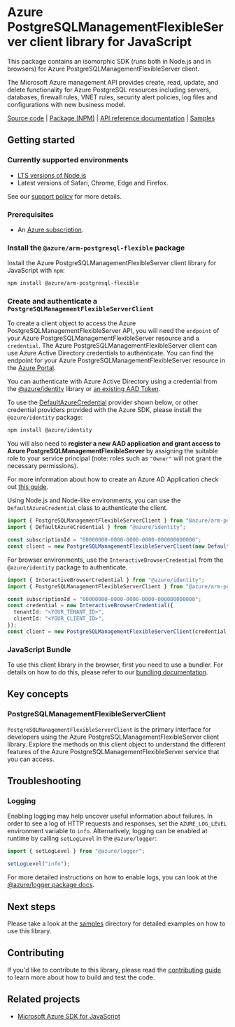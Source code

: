 # Azure PostgreSQLManagementFlexibleServer client library for JavaScript

This package contains an isomorphic SDK (runs both in Node.js and in browsers) for Azure PostgreSQLManagementFlexibleServer client.

The Microsoft Azure management API provides create, read, update, and delete functionality for Azure PostgreSQL resources including servers, databases, firewall rules, VNET rules, security alert policies, log files and configurations with new business model.

[Source code](https://github.com/Azure/azure-sdk-for-js/tree/main/sdk/postgresql/arm-postgresql-flexible) |
[Package (NPM)](https://www.npmjs.com/package/@azure/arm-postgresql-flexible) |
[API reference documentation](https://learn.microsoft.com/javascript/api/@azure/arm-postgresql-flexible?view=azure-node-preview) |
[Samples](https://github.com/Azure-Samples/azure-samples-js-management)

## Getting started

### Currently supported environments

- [LTS versions of Node.js](https://github.com/nodejs/release#release-schedule)
- Latest versions of Safari, Chrome, Edge and Firefox.

See our [support policy](https://github.com/Azure/azure-sdk-for-js/blob/main/SUPPORT.md) for more details.

### Prerequisites

- An [Azure subscription][azure_sub].

### Install the `@azure/arm-postgresql-flexible` package

Install the Azure PostgreSQLManagementFlexibleServer client library for JavaScript with `npm`:

```bash
npm install @azure/arm-postgresql-flexible
```

### Create and authenticate a `PostgreSQLManagementFlexibleServerClient`

To create a client object to access the Azure PostgreSQLManagementFlexibleServer API, you will need the `endpoint` of your Azure PostgreSQLManagementFlexibleServer resource and a `credential`. The Azure PostgreSQLManagementFlexibleServer client can use Azure Active Directory credentials to authenticate.
You can find the endpoint for your Azure PostgreSQLManagementFlexibleServer resource in the [Azure Portal][azure_portal].

You can authenticate with Azure Active Directory using a credential from the [@azure/identity][azure_identity] library or [an existing AAD Token](https://github.com/Azure/azure-sdk-for-js/blob/master/sdk/identity/identity/samples/AzureIdentityExamples.md#authenticating-with-a-pre-fetched-access-token).

To use the [DefaultAzureCredential][defaultazurecredential] provider shown below, or other credential providers provided with the Azure SDK, please install the `@azure/identity` package:

```bash
npm install @azure/identity
```

You will also need to **register a new AAD application and grant access to Azure PostgreSQLManagementFlexibleServer** by assigning the suitable role to your service principal (note: roles such as `"Owner"` will not grant the necessary permissions).

For more information about how to create an Azure AD Application check out [this guide](https://learn.microsoft.com/azure/active-directory/develop/howto-create-service-principal-portal).

Using Node.js and Node-like environments, you can use the `DefaultAzureCredential` class to authenticate the client.

```ts snippet:ReadmeSampleCreateClient_Node
import { PostgreSQLManagementFlexibleServerClient } from "@azure/arm-postgresql-flexible";
import { DefaultAzureCredential } from "@azure/identity";

const subscriptionId = "00000000-0000-0000-0000-000000000000";
const client = new PostgreSQLManagementFlexibleServerClient(new DefaultAzureCredential(), subscriptionId);
```

For browser environments, use the `InteractiveBrowserCredential` from the `@azure/identity` package to authenticate.

```ts snippet:ReadmeSampleCreateClient_Browser
import { InteractiveBrowserCredential } from "@azure/identity";
import { PostgreSQLManagementFlexibleServerClient } from "@azure/arm-postgresql-flexible";

const subscriptionId = "00000000-0000-0000-0000-000000000000";
const credential = new InteractiveBrowserCredential({
  tenantId: "<YOUR_TENANT_ID>",
  clientId: "<YOUR_CLIENT_ID>",
});
const client = new PostgreSQLManagementFlexibleServerClient(credential, subscriptionId);
```

### JavaScript Bundle
To use this client library in the browser, first you need to use a bundler. For details on how to do this, please refer to our [bundling documentation](https://aka.ms/AzureSDKBundling).

## Key concepts

### PostgreSQLManagementFlexibleServerClient

`PostgreSQLManagementFlexibleServerClient` is the primary interface for developers using the Azure PostgreSQLManagementFlexibleServer client library. Explore the methods on this client object to understand the different features of the Azure PostgreSQLManagementFlexibleServer service that you can access.

## Troubleshooting

### Logging

Enabling logging may help uncover useful information about failures. In order to see a log of HTTP requests and responses, set the `AZURE_LOG_LEVEL` environment variable to `info`. Alternatively, logging can be enabled at runtime by calling `setLogLevel` in the `@azure/logger`:

```ts snippet:SetLogLevel
import { setLogLevel } from "@azure/logger";

setLogLevel("info");
```

For more detailed instructions on how to enable logs, you can look at the [@azure/logger package docs](https://github.com/Azure/azure-sdk-for-js/tree/main/sdk/core/logger).

## Next steps

Please take a look at the [samples](https://github.com/Azure-Samples/azure-samples-js-management) directory for detailed examples on how to use this library.

## Contributing

If you'd like to contribute to this library, please read the [contributing guide](https://github.com/Azure/azure-sdk-for-js/blob/main/CONTRIBUTING.md) to learn more about how to build and test the code.

## Related projects

- [Microsoft Azure SDK for JavaScript](https://github.com/Azure/azure-sdk-for-js)


[azure_cli]: https://learn.microsoft.com/cli/azure
[azure_sub]: https://azure.microsoft.com/free/
[azure_sub]: https://azure.microsoft.com/free/
[azure_portal]: https://portal.azure.com
[azure_identity]: https://github.com/Azure/azure-sdk-for-js/tree/main/sdk/identity/identity
[defaultazurecredential]: https://github.com/Azure/azure-sdk-for-js/tree/main/sdk/identity/identity#defaultazurecredential
